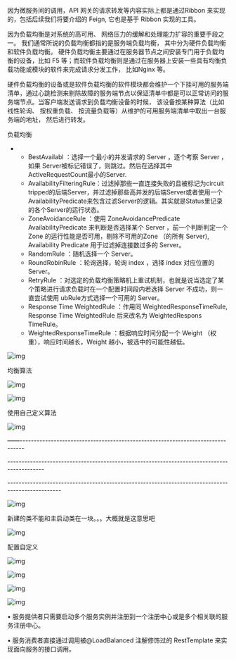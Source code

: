 因为微服务间的调用，API 网关的请求转发等内容实际上都是通过Ribbon 来实现的，包括后续我们将要介绍的 Feign, 它也是基于 Ribbon 实现的工具。

因为负载均衡是对系统的高可用、 网络压力的缓解和处理能力扩容的重要手段之一。 我们通常所说的负载均衡都指的是服务端负载均衡， 其中分为硬件负载均衡和软件负载均衡。 硬件负载均衡主要通过在服务器节点之间安装专门用于负载均衡的设备，比如 F5 等；而软件负载均衡则是通过在服务器上安装一些具有均衡负载功能或模块的软件来完成请求分发工作， 比如Nginx 等。

硬件负载均衡的设备或是软件负载均衡的软件模块都会维护一个下挂可用的服务端清单，通过心跳检测来剔除故障的服务端节点以保证清单中都是可以正常访问的服务端节点。当客户端发送请求到负载均衡设备的时候， 该设备按某种算法（比如线性轮询、 按权重负载、 按流量负载等）从维护的可用服务端清单中取出一台服务端的地址， 然后进行转发。

负载均衡

- - BestAvailabl ：选择一个最小的并发请求的 Server ，逐个考察 Server ，如果 Server被标记错误了，则跳过。然后在选择其中ActiveRequestCount最小的Server.
  - AvailabilityFilteringRule：过滤掉那些一直连接失败的且被标记为circuit tripped的后端Server，并过滤掉那些高并发的后端Server或者使用一个AvailabilityPredicate来包含过滤Server的逻辑。其实就是Status里记录的各个Server的运行状态。
  - ZoneAvoidanceRule ：使用 ZoneAvoidancePredicate AvailabilityPredicate 来判断是否选择某个 Server ，前一个判断判定一个 Zone 的运行性能是否可用，剔除不可用的Zone （的所有 Server), Availability Predicate 用于过滤掉连接数过多的 Server。
  - RandomRule ：随机选择一个 Server。
  - RoundRobinRule ：轮询选择，轮询 index ，选择 index 对应位置的 Server。
  - RetryRule ：对选定的负载均衡策略机上重试机制，也就是说当选定了某个策略进行请求负载时在一个配置时间段内若选择 Server 不成功，则一直尝试使用 ubRule方式选择一个可用的 Server。
  - Response Time WeightedRule ：作用同 WeightedResponseTimeRule, Response Time WeightedRule 后来改名为 WeightedRespons TimeRule。
  - WeightedResponseTimeRule ：根据响应时间分配一个 Weight （权重），响应时间越长，Weight 越小，被选中的可能性越低。

![img](D:/Youdao/YoudaoNote/findgalaxy@163.com/66eeeea1063c4153bd4e6373373f5ffb/clipboard.png)

均衡算法

![img](D:/Youdao/YoudaoNote/findgalaxy@163.com/c8384400702545e98a14c22d7613c4ee/clipboard.png)

![img](D:/Youdao/YoudaoNote/findgalaxy@163.com/7bf1902bfbb44de496f128ee43fbc743/clipboard.png)

使用自己定义算法

![img](D:/Youdao/YoudaoNote/findgalaxy@163.com/33bc4771b3384540a985fb13d8868fdc/clipboard.png)

——-------------------------------------------------------------------------------

\-------------------------------------------------------------------------------------------

\-------------------------------------------------------------------------------------------------

![img](D:/Youdao/YoudaoNote/findgalaxy@163.com/5579d9b7187040e79a5fc06f0942e55d/clipboard.png)

新建的类不能和主启动类在一块。。。大概就是这意思吧

![img](D:/Youdao/YoudaoNote/findgalaxy@163.com/706591646b1f45a19b634bc1bd7cf58b/clipboard.png)

配置自定义 

![img](D:/Youdao/YoudaoNote/findgalaxy@163.com/a197e4604c344bdc8cb905812a39e011/clipboard.png)

![img](D:/Youdao/YoudaoNote/findgalaxy@163.com/18ae3508e3d44c3fb801322f0da442c0/clipboard.png)

![img](D:/Youdao/YoudaoNote/findgalaxy@163.com/f0d0e0eadd8b41e2bb00aa6239dd6431/clipboard.png)

![img](D:/Youdao/YoudaoNote/findgalaxy@163.com/0558537d4919448b86c8a54bade26726/clipboard.png)

• 服务提供者只需要启动多个服务实例并注册到一个注册中心或是多个相关联的服务注册中心。

• 服务消费者直接通过调用被@LoadBalanced 注解修饰过的 RestTemplate 来实现面向服务的接口调用。